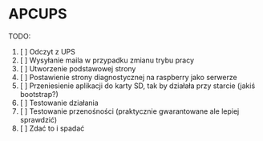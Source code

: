 # APCUPS
TODO:
1. [ ] Odczyt z UPS
2. [ ] Wysyłanie maila w przypadku zmianu trybu pracy
3. [ ] Utworzenie podstawowej strony
4. [ ] Postawienie strony diagnostycznej na raspberry jako serwerze
5. [ ] Przeniesienie aplikacji do karty SD, tak by działała przy starcie (jakiś bootstrap?)
6. [ ] Testowanie działania
7. [ ] Testowanie przenośności (praktycznie gwarantowane ale lepiej sprawdzić)
9. [ ] Zdać to i spadać

